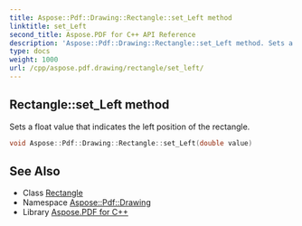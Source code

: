 ```yaml
---
title: Aspose::Pdf::Drawing::Rectangle::set_Left method
linktitle: set_Left
second_title: Aspose.PDF for C++ API Reference
description: 'Aspose::Pdf::Drawing::Rectangle::set_Left method. Sets a float value that indicates the left position of the rectangle in C++.'
type: docs
weight: 1000
url: /cpp/aspose.pdf.drawing/rectangle/set_left/
---
```

## Rectangle::set_Left method


Sets a float value that indicates the left position of the rectangle.

```cpp
void Aspose::Pdf::Drawing::Rectangle::set_Left(double value)
```

## See Also

* Class [Rectangle](../)
* Namespace [Aspose::Pdf::Drawing](../../)
* Library [Aspose.PDF for C++](../../../)
